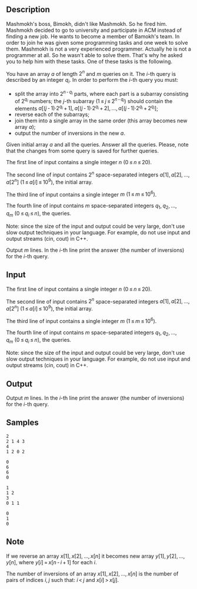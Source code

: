 ## Description

<div><p><span class="tex-font-style-it">Mashmokh's boss, Bimokh, didn't like Mashmokh. So he fired him. Mashmokh decided to go to university and participate in ACM instead of finding a new job. He wants to become a member of Bamokh's team. In order to join he was given some programming tasks and one week to solve them. Mashmokh is not a very experienced programmer. Actually he is not a programmer at all. So he wasn't able to solve them. That's why he asked you to help him with these tasks. One of these tasks is the following.</span></p><p>You have an array <span class="tex-span"><i>a</i></span> of length <span class="tex-span">2<sup class="upper-index"><i>n</i></sup></span> and <span class="tex-span"><i>m</i></span> queries on it. The <span class="tex-span"><i>i</i></span>-th query is described by an integer <span class="tex-span"><i>q</i><sub class="lower-index"><i>i</i></sub></span>. In order to perform the <span class="tex-span"><i>i</i></span>-th query you must:</p><ul> <li> split the array into <span class="tex-span">2<sup class="upper-index"><i>n</i> - <i>q</i><sub class="lower-index"><i>i</i></sub></sup></span> parts, where each part is a subarray consisting of <span class="tex-span">2<sup class="upper-index"><i>q</i><sub class="lower-index"><i>i</i></sub></sup></span> numbers; the <span class="tex-span"><i>j</i></span>-th subarray <span class="tex-span">(1 ≤ <i>j</i> ≤ 2<sup class="upper-index"><i>n</i> - <i>q</i><sub class="lower-index"><i>i</i></sub></sup>)</span> should contain the elements <span class="tex-span"><i>a</i>[(<i>j</i> - 1)·2<sup class="upper-index"><i>q</i><sub class="lower-index"><i>i</i></sub></sup> + 1], <i>a</i>[(<i>j</i> - 1)·2<sup class="upper-index"><i>q</i><sub class="lower-index"><i>i</i></sub></sup> + 2], ..., <i>a</i>[(<i>j</i> - 1)·2<sup class="upper-index"><i>q</i><sub class="lower-index"><i>i</i></sub></sup> + 2<sup class="upper-index"><i>q</i><sub class="lower-index"><i>i</i></sub></sup>]</span>; </li><li> reverse each of the subarrays; </li><li> join them into a single array in the same order (this array becomes new array <span class="tex-span"><i>a</i></span>); </li><li> output the number of inversions in the new <span class="tex-span"><i>a</i></span>. </li></ul><p>Given initial array <span class="tex-span"><i>a</i></span> and all the queries. Answer all the queries. Please, note that the changes from some query is saved for further queries.</p></div><div class="input-specification"><p>The first line of input contains a single integer <span class="tex-span"><i>n</i>&nbsp;(0 ≤ <i>n</i> ≤ 20)</span>. </p><p>The second line of input contains <span class="tex-span">2<sup class="upper-index"><i>n</i></sup></span> space-separated integers <span class="tex-span"><i>a</i>[1], <i>a</i>[2], ..., <i>a</i>[2<sup class="upper-index"><i>n</i></sup>]&nbsp;(1 ≤ <i>a</i>[<i>i</i>] ≤ 10<sup class="upper-index">9</sup>)</span>, the initial array.</p><p>The third line of input contains a single integer <span class="tex-span"><i>m</i>&nbsp;(1 ≤ <i>m</i> ≤ 10<sup class="upper-index">6</sup>)</span>. </p><p>The fourth line of input contains <span class="tex-span"><i>m</i></span> space-separated integers <span class="tex-span"><i>q</i><sub class="lower-index">1</sub>, <i>q</i><sub class="lower-index">2</sub>, ..., <i>q</i><sub class="lower-index"><i>m</i></sub>&nbsp;(0 ≤ <i>q</i><sub class="lower-index"><i>i</i></sub> ≤ <i>n</i>)</span>, the queries.</p><p><span class="tex-font-style-bf">Note</span>: since the size of the input and output could be very large, don't use slow output techniques in your language. For example, do not use input and output streams (cin, cout) in C++.</p></div><div class="output-specification"><p>Output <span class="tex-span"><i>m</i></span> lines. In the <span class="tex-span"><i>i</i></span>-th line print the answer (the number of inversions) for the <span class="tex-span"><i>i</i></span>-th query.</p></div>


## Input

<p>The first line of input contains a single integer <span class="tex-span"><i>n</i>&nbsp;(0 ≤ <i>n</i> ≤ 20)</span>. </p><p>The second line of input contains <span class="tex-span">2<sup class="upper-index"><i>n</i></sup></span> space-separated integers <span class="tex-span"><i>a</i>[1], <i>a</i>[2], ..., <i>a</i>[2<sup class="upper-index"><i>n</i></sup>]&nbsp;(1 ≤ <i>a</i>[<i>i</i>] ≤ 10<sup class="upper-index">9</sup>)</span>, the initial array.</p><p>The third line of input contains a single integer <span class="tex-span"><i>m</i>&nbsp;(1 ≤ <i>m</i> ≤ 10<sup class="upper-index">6</sup>)</span>. </p><p>The fourth line of input contains <span class="tex-span"><i>m</i></span> space-separated integers <span class="tex-span"><i>q</i><sub class="lower-index">1</sub>, <i>q</i><sub class="lower-index">2</sub>, ..., <i>q</i><sub class="lower-index"><i>m</i></sub>&nbsp;(0 ≤ <i>q</i><sub class="lower-index"><i>i</i></sub> ≤ <i>n</i>)</span>, the queries.</p><p><span class="tex-font-style-bf">Note</span>: since the size of the input and output could be very large, don't use slow output techniques in your language. For example, do not use input and output streams (cin, cout) in C++.</p>


## Output

<p>Output <span class="tex-span"><i>m</i></span> lines. In the <span class="tex-span"><i>i</i></span>-th line print the answer (the number of inversions) for the <span class="tex-span"><i>i</i></span>-th query.</p>


## Samples

```input1
2
2 1 4 3
4
1 2 0 2

```

```output1
0
6
6
0

```






```input2
1
1 2
3
0 1 1

```

```output2
0
1
0

```




## Note

<p>If we reverse an array <span class="tex-span"><i>x</i>[1], <i>x</i>[2], ..., <i>x</i>[<i>n</i>]</span> it becomes new array <span class="tex-span"><i>y</i>[1], <i>y</i>[2], ..., <i>y</i>[<i>n</i>]</span>, where <span class="tex-span"><i>y</i>[<i>i</i>] = <i>x</i>[<i>n</i> - <i>i</i> + 1]</span> for each <span class="tex-span"><i>i</i></span>.</p><p>The number of inversions of an array <span class="tex-span"><i>x</i>[1], <i>x</i>[2], ..., <i>x</i>[<i>n</i>]</span> is the number of pairs of indices <span class="tex-span"><i>i</i>, <i>j</i></span> such that: <span class="tex-span"><i>i</i> &lt; <i>j</i></span> and <span class="tex-span"><i>x</i>[<i>i</i>] &gt; <i>x</i>[<i>j</i>]</span>.</p>

